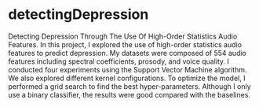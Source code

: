 # detectingDepression
Detecting Depression Through The Use Of High-Order Statistics Audio Features.
In this project, I explored the use of high-order statistics audio features to predict depression. My datasets were composed of 554 audio features including spectral coefficients, prosody, and voice quality. I conducted four experiments using the Support Vector Machine algorithm. We also explored different kernel configurations. To optimize the model, I performed a grid search to find the best hyper-parameters. Although I only use a binary classifier, the results were good compared with the baselines.
